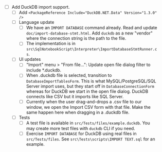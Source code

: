 - [ ] Add DuckDB import support.
    - [ ] Add `<PackageReference Include="DuckDB.NET.Data" Version="1.3.0" />`
    - [ ] Language update
        - [ ] We have an `IMPORT DATABASE` command already. Read and update `doc/import-database-stmt.html`. Add `duckdb` as a new "vendor" where the connection string is the path to the file.
        - [ ] The implementation is in `src\SqlNotebookScript\Interpreter\ImportDatabaseStmtRunner.cs`.
    - [ ] UI updates
        - [ ] "Import" menu > "From file...": Update open file dialog filter to include *.duckdb.
        - [ ] When .duckdb file is selected, transition to `DatabaseImportTablesForm`. This is what MySQL/PostgreSQL/SQL Server import uses, but they start off in `DatabaseConnectionForm` whereas for DuckDB we start in the open file dialog. DuckDB connects like CSV but it imports like SQL Server.
        - [ ] Currently when the user drag-and-drops a .csv file to our window, we open the Import CSV form with that file. Make the same happen here when dragging in a .duckdb file.
    - [ ] Tests
        - [ ] A test file is available in `src/Tests/files/example.duckdb`. You may create more test files with `duckdb` CLI if you need.
        - [ ] Exercise `IMPORT DATABASE` for DuckDB using real files in `src/Tests/files`. See `src\Tests\scripts\IMPORT TEXT.sql` for an example.
